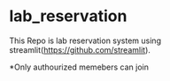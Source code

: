 # lab_reservation

This Repo is lab reservation system using streamlit(https://github.com/streamlit). 

*Only authourized memebers can join 
